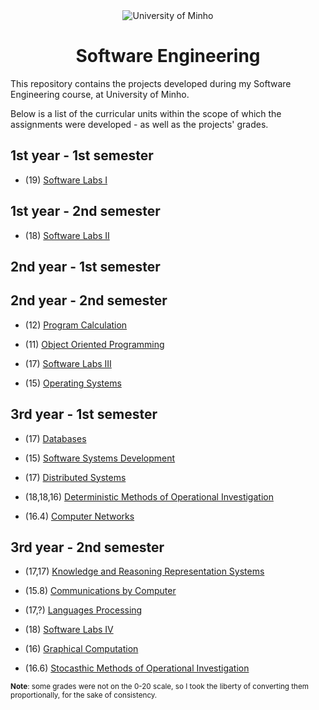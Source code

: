 <div align="center">
  <img src="https://www.eng.uminho.pt/SiteAssets/Logo.PNG" alt="University of Minho">
  <br>
</div>

<div align="center">
	<h1><strong>Software Engineering</strong></h1>
</div>

This repository contains the projects developed during my Software Engineering course, at University of Minho.

Below is a list of the curricular units within the scope of which the assignments were developed - as well as the projects' grades.

## 1st year - 1st semester

  * (19) [Software Labs I](1/Software%20Labs%20I)

## 1st year - 2nd semester

  * (18)  [Software Labs II](1/Software%20Labs%20II)

## 2nd year - 1st semester

## 2nd year - 2nd semester

  * (12) [Program Calculation](2/Program%20Calculation)

  * (11) [Object Oriented Programming](2/Object%20Oriented%20Programming)

  * (17) [Software Labs III](2/Software%20Labs%20III)

  * (15) [Operating Systems](2/Operating%20Systems)

## 3rd year - 1st semester

  * (17) [Databases](3/1st%20semester/Databases)

  * (15) [Software Systems Development](3/1st%20semester/Software%20Systems%20Development)

  * (17) [Distributed Systems](3/1st%20semester/Distributed%20Systems)

  * (18,18,16) [Deterministic Methods of Operational Investigation](3/1st%20semester/Deterministic%20Methods%20of%20Operational%20Investigation)

  * (16.4) [Computer Networks](3/1st%20semester/Computer%20Networks)


## 3rd year - 2nd semester

  * (17,17) [Knowledge and Reasoning Representation Systems](3/2nd%20semester/Knowledge%20and%20Reasoning%20Representation%20Systems)

  * (15.8) [Communications by Computer](3/2nd%20semester/Communications%20by%20Computer)

  * (17,?) [Languages Processing](3/2nd%20semester/Languages%20Processing)

  * (18) [Software Labs IV](3/2nd%20semester/Software%20Labs%20IV)

  * (16) [Graphical Computation](3/2nd%20semester/Graphical%20Computation)

  * (16.6) [Stocasthic Methods of Operational Investigation](3/2nd%20semester/Stocasthic%20Methods%20of%20Operational%20Investigation)



<sup>**Note**: some grades were not on the 0-20 scale, so I took the liberty of converting them proportionally, for the sake of consistency.</sup>
